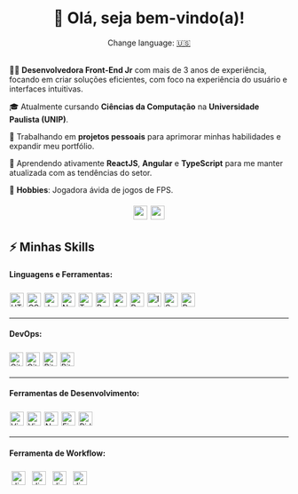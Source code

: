 <div align="center">
  <h1>👋 Olá, seja bem-vindo(a)!</h1>
</div>

<div align="center">Change language: <a href="https://github.com/Stefhany-Santos/Stefhany-Santos/blob/main/US.md" target="_blank">🇺🇸</a></div>

<br>

👩‍💻 **Desenvolvedora Front-End Jr** com mais de 3 anos de experiência, focando em criar soluções eficientes, com foco na experiência do usuário e interfaces intuitivas.

🎓 Atualmente cursando **Ciências da Computação** na **Universidade Paulista (UNIP)**.

🔭 Trabalhando em **projetos pessoais** para aprimorar minhas habilidades e expandir meu portfólio.

📖 Aprendendo ativamente **ReactJS**, **Angular** e **TypeScript** para me manter atualizada com as tendências do setor.

🎯 **Hobbies**: Jogadora ávida de jogos de FPS.

<div align="center">
  <a href="https://www.linkedin.com/in/stefhany-santos/" target="_blank"><img height="25" src="https://img.shields.io/badge/linkedin-%230077B5.svg?style=for-the-badge&logo=linkedin&logoColor=white" target="_blank" style="margin:6px 1px;"></a> 
  <a href = "mailto:stefhany.contato@outlook.com"><img height="25" src="https://img.shields.io/badge/Gmail-D14836?style=for-the-badge&logo=gmail&logoColor=white" style="margin:6px 1px;"></a>
</div>

## ⚡ Minhas Skills

#### Linguagens e Ferramentas:

<p>
  <a><img height="25" src="https://img.shields.io/badge/HTML5-E34F26?style=for-the-badge&logo=html5&logoColor=white" alt="HTML5" style="margin:6px 1px;"></a>
  <a><img height="25" src="https://img.shields.io/badge/CSS3-1572B6?style=for-the-badge&logo=css3&logoColor=white" alt="CSS" style="margin:6px 1px;"></a>
  <a><img height="25" src="https://img.shields.io/badge/JavaScript-323330?style=for-the-badge&logo=javascript&logoColor=F7DF1E" alt="JavaScript" style="margin:6px 1px;"></a>
  <a><img height="25" src="https://img.shields.io/badge/Node%20js-339933?style=for-the-badge&logo=nodedotjs&logoColor=white" alt="NodeJs" style="margin:6px 1px;"></a>
  <a><img height="25" src="https://img.shields.io/badge/TypeScript-007ACC?style=for-the-badge&logo=typescript&logoColor=white" alt="TypeScript" style="margin:6px 1px;"></a>
  <a><img height="25" src="https://img.shields.io/badge/React-20232A?style=for-the-badge&logo=react&logoColor=61DAFB" alt="React" style="margin:6px 1px;"></a>
  <a><img height="25" src="https://img.shields.io/badge/Angular-DD0031?style=for-the-badge&logo=angular&logoColor=white" alt="Angular" style="margin:6px 1px;"></a>
  <a><img height="25" src="https://img.shields.io/badge/React_Native-20232A?style=for-the-badge&logo=react&logoColor=61DAFB" alt="React Native" style="margin:6px 1px;"></a>
  <a><img height="25" src="https://img.shields.io/badge/Ionic-3880FF?style=for-the-badge&logo=ionic&logoColor=white" alt="Ionic" style="margin:6px 1px;"></a>
  <a><img height="25" src="https://img.shields.io/badge/Sass-CC6699?style=for-the-badge&logo=sass&logoColor=white" alt="Sass" style="margin:6px 1px;"></a>
  <a><img height="25" src="https://img.shields.io/badge/Postman-FF6C37?style=for-the-badge&logo=Postman&logoColor=white" alt="Postman" style="margin:6px 1px;"></a>
</p>

---

#### DevOps:

<p>
  <a><img height="25" src="https://img.shields.io/badge/GitHub-100000?style=for-the-badge&logo=github&logoColor=white" alt="GitHub" style="margin:6px 0px;"></a>
  <a><img height="25" src="https://img.shields.io/badge/GIT-E44C30?style=for-the-badge&logo=git&logoColor=white" alt="Git" style="margin:6px 1px;"></a>
  <a><img height="25" src="https://img.shields.io/badge/Bitbucket-0747a6?style=for-the-badge&logo=bitbucket&logoColor=white" alt="Bitbucket" style="margin:6px 1px;"></a>
  <a><img height="25" src="https://img.shields.io/badge/Azure_DevOps-0078D7?style=for-the-badge&logo=azure-devops&logoColor=white" alt="Bitbucket" style="margin:6px 1px;"></a>
</p>

---

#### Ferramentas de Desenvolvimento:

<p>
  <a><img height="25" src="https://img.shields.io/badge/WebStorm-000000?style=for-the-badge&logo=WebStorm&logoColor=white" alt="Visual Studio Code" style="margin:6px 1px;"></a>
  <a><img height="25" src="https://img.shields.io/badge/Visual_Studio_Code-0078D4?style=for-the-badge&logo=visual%20studio%20code&logoColor=white" alt="Visual Studio Code" style="margin:6px 1px;"></a>
  <a><img height="25" src="https://img.shields.io/badge/Notion-000000?style=for-the-badge&logo=notion&logoColor=white" alt="Notion" style="margin:6px 1px;"></a>
  <a><img height="25" src="https://img.shields.io/badge/Figma-F24E1E?style=for-the-badge&logo=figma&logoColor=white" alt="Figma" style="margin:6px 1px;"></a>
  <a><img height="25" src="https://img.shields.io/badge/Rider-000000?style=for-the-badge&logo=Rider&logoColor=white" alt="Rider" style="margin:6px 1px;"></a>
</p>

---

#### Ferramenta de Workflow:

<p>
  <a><img height="25" src="https://img.shields.io/badge/Jira-0052CC?style=for-the-badge&logo=Jira&logoColor=white" alt="Jira" style="margin:6px 4px;"></a>
  <a><img height="25" src="https://img.shields.io/badge/Trello-0052CC?style=for-the-badge&logo=trello&logoColor=white" alt="Jira" style="margin:6px 4px;"></a>
  <a><img height="25" src="https://img.shields.io/badge/Todoist-E44332?style=for-the-badge&logo=todoist&logoColor=white" alt="Jira" style="margin:6px 4px;"></a>
  <a><img height="25" src="https://img.shields.io/badge/Obsidian-483699?style=for-the-badge&logo=Obsidian&logoColor=white" alt="Jira" style="margin:6px 4px;"></a>
</p>


